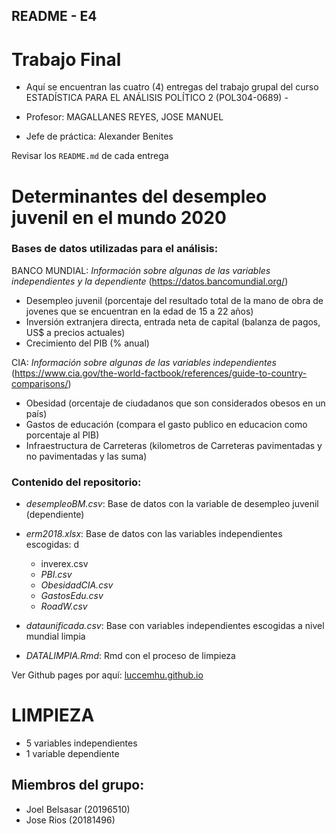 ## README - E4

# Trabajo Final

- Aquí se encuentran las cuatro (4) entregas del trabajo grupal del curso ESTADÍSTICA PARA EL ANÁLISIS POLÍTICO 2 (POL304-0689) - 

- Profesor: MAGALLANES REYES, JOSE MANUEL

- Jefe de práctica: Alexander Benites

Revisar los `README.md` de cada entrega


# Determinantes del desempleo juvenil en el mundo 2020

### Bases de datos utilizadas para el análisis:

BANCO MUNDIAL: *Información sobre algunas de las variables independientes y la dependiente* (<https://datos.bancomundial.org/>)

- Desempleo juvenil (porcentaje del resultado total de la mano de obra de jovenes que se encuentran en la edad de 15 a 22 años)
- Inversión extranjera directa, entrada neta de capital (balanza de pagos, US$ a precios actuales)
- Crecimiento del PIB (% anual)

CIA: *Información sobre algunas de las variables independientes* (<https://www.cia.gov/the-world-factbook/references/guide-to-country-comparisons/>)

- Obesidad (orcentaje de ciudadanos que son considerados obesos en un país)
- Gastos de educación (compara el gasto publico en educacion como porcentaje al PIB)
- Infraestructura de Carreteras (kilometros de Carreteras pavimentadas y no pavimentadas y las suma)

### Contenido del repositorio:

- *desempleoBM.csv*: Base de datos con la variable de desempleo juvenil (dependiente)
- *erm2018.xlsx*: Base de datos con las variables independientes escogidas: d
  - inverex.csv
  - *PBI.csv*
  - *ObesidadCIA.csv*
  - *GastosEdu.csv*
  - *RoadW.csv*

- *dataunificada.csv*: Base con variables independientes escogidas a nivel mundial limpia
- *DATALIMPIA.Rmd*: Rmd con el proceso de limpieza


Ver Github pages por aquí: [luccemhu.github.io](https://luccemhu.github.io/)

# LIMPIEZA
  - 5 variables independientes 
  - 1 variable dependiente

## Miembros del grupo:
 + Joel Belsasar (20196510)
 + Jose Rios (20181496)
